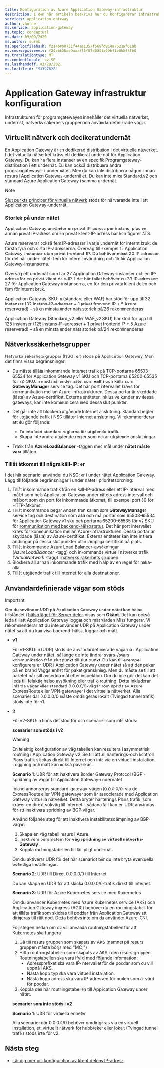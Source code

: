 ```yaml
---
title: Konfiguration av Azure Application Gateway-infrastruktur
description: I den här artikeln beskrivs hur du konfigurerar infrastrukturen för Azure Application Gateway.
services: application-gateway
author: vhorne
ms.service: application-gateway
ms.topic: conceptual
ms.date: 09/09/2020
ms.author: surmb
ms.openlocfilehash: f214b0b0751f44ea1357f569fd814a7621af61ab
ms.sourcegitcommit: f28ebb95ae9aaaff3f87d8388a09b41e0b3445b5
ms.translationtype: MT
ms.contentlocale: sv-SE
ms.lasthandoff: 03/29/2021
ms.locfileid: "93397628"
---
```

# <a name="application-gateway-infrastructure-configuration"></a>Application Gateway infrastruktur konfiguration

Infrastrukturen för programgatewayen innehåller det virtuella nätverket, undernät, nätverks säkerhets grupper och användardefinierade vägar.

## <a name="virtual-network-and-dedicated-subnet"></a>Virtuellt nätverk och dedikerat undernät

En Application Gateway är en dedikerad distribution i det virtuella nätverket. I det virtuella nätverket krävs ett dedikerat undernät för Application Gateway. Du kan ha flera instanser av en specifik Programgateway-distribution i ett undernät. Du kan också distribuera andra programgatewayer i under nätet. Men du kan inte distribuera någon annan resurs i Application Gateway-undernätet. Du kan inte mixa Standard_v2 och standard Azure Application Gateway i samma undernät.

> [!NOTE]
> [Slut punkts principer för virtuella nätverk](../virtual-network/virtual-network-service-endpoint-policies-overview.md) stöds för närvarande inte i ett Application Gateway-undernät.

### <a name="size-of-the-subnet"></a>Storlek på under nätet

Application Gateway använder en privat IP-adress per instans, plus en annan privat IP-adress om en privat klient-IP-adress har kon figurer ATS.

Azure reserverar också fem IP-adresser i varje undernät för internt bruk: de första fyra och sista IP-adresserna. Överväg till exempel 15 Application Gateway-instanser utan privat frontend-IP. Du behöver minst 20 IP-adresser för det här under nätet: fem för intern användning och 15 för Application Gateway-instanserna.

Överväg ett undernät som har 27 Application Gateway-instanser och en IP-adress för en privat klient dels-IP. I det här fallet behöver du 33 IP-adresser: 27 för Application Gateway-instanserna, en för den privata klient delen och fem för internt bruk.

Application Gateway-SKU: n (standard eller WAF) har stöd för upp till 32 instanser (32 instans-IP-adresser + 1 privat frontend IP + 5 Azure reserverad) – så en minsta under näts storlek på/26 rekommenderas

Application Gateway (Standard_v2 eller WAF_v2 SKU) har stöd för upp till 125 instanser (125 instans-IP-adresser + 1 privat frontend IP + 5 Azure reserverad) – så en minsta under näts storlek på/24 rekommenderas

## <a name="network-security-groups"></a>Nätverkssäkerhetsgrupper

Nätverks säkerhets grupper (NSG: er) stöds på Application Gateway. Men det finns vissa begränsningar:

- Du måste tillåta inkommande Internet trafik på TCP-portarna 65503-65534 för Application Gateway v1 SKU och TCP-portarna 65200-65535 för v2-SKU: n med mål under nätet som **valfri** och källa som **GatewayManager** service tag. Det här port intervallet krävs för kommunikation mellan Azure-infrastrukturen. Dessa portar är skyddade (låsta) av Azure-certifikat. Externa entiteter, inklusive kunder av dessa gateways, kan inte kommunicera med dessa slut punkter.

- Det går inte att blockera utgående Internet anslutning. Standard regler för utgående trafik i NSG tillåter Internet anslutning. Vi rekommenderar att du gör följande:

  - Ta inte bort standard reglerna för utgående trafik.
  - Skapa inte andra utgående regler som nekar utgående anslutningar.

- Trafik från **AzureLoadBalancer** -taggen med mål under **nätet måste vara** tillåten.

### <a name="allow-access-to-a-few-source-ips"></a>Tillåt åtkomst till några käll-IP: er

I det här scenariot använder du NSG: er i under nätet Application Gateway. Lägg till följande begränsningar i under nätet i prioritetsordning:

1. Tillåt inkommande trafik från en käll-IP-adress eller ett IP-intervall med målet som hela Application Gateway under nätets adress intervall och målport som din port för inkommande åtkomst, till exempel port 80 för HTTP-åtkomst.
2. Tillåt inkommande begär Anden från källan som **GatewayManager** service tag och destination som **alla** och mål portar som 65503-65534 för Application Gateway v1 sku och portarna 65200-65535 för v2 SKU för [kommunikation med backend-hälsostatus](./application-gateway-diagnostics.md). Det här port intervallet krävs för kommunikation mellan Azure-infrastrukturen. Dessa portar är skyddade (låsta) av Azure-certifikat. Externa entiteter kan inte initiera ändringar på dessa slut punkter utan lämpliga certifikat på plats.
3. Tillåt inkommande Azure Load Balancer-avsökningar (*AzureLoadBalancer* -tagg) och inkommande virtuell nätverks trafik (*VirtualNetwork* -tagg) i [nätverks säkerhets gruppen](../virtual-network/network-security-groups-overview.md).
4. Blockera all annan inkommande trafik med hjälp av en regel för neka-alla.
5. Tillåt utgående trafik till Internet för alla destinationer.

## <a name="supported-user-defined-routes"></a>Användardefinierade vägar som stöds 

> [!IMPORTANT]
> Om du använder UDR på Application Gateway under nätet kan hälso tillståndet i [hälso läget för Server delen](./application-gateway-diagnostics.md#back-end-health) visas som **Okänt**. Det kan också leda till att Application Gateway loggar och mät värden Miss fungerar. Vi rekommenderar att du inte använder UDR på Application Gateway under nätet så att du kan visa backend-hälsa, loggar och mått.

- **v1**

   För v1-SKU: n (UDR) stöds de användardefinierade vägarna i Application Gateway under nätet, så länge de inte ändrar svars-/svars kommunikation från slut punkt till slut punkt. Du kan till exempel konfigurera en UDR i Application Gateway under nätet så att den pekar på en brand Väggs enhet för paket granskning. Men du måste se till att paketet når sitt avsedda mål efter inspektion. Om du inte gör det kan det leda till felaktig hälso avsökning eller trafik-routning. Detta inkluderar inlärda vägar eller standard 0.0.0.0/0-vägar som sprids av Azure ExpressRoute eller VPN-gatewayer i det virtuella nätverket. Alla scenarier där 0.0.0.0/0 måste omdirigeras lokalt (Tvingad tunnel trafik) stöds inte för v1.

- **2**

   För v2-SKU: n finns det stöd för och scenarier som inte stöds:

   **scenarier som stöds i v2**
   > [!WARNING]
   > En felaktig konfiguration av väg tabellen kan resultera i asymmetrisk routning i Application Gateway v2. Se till att all hanterings-och kontroll Plans trafik skickas direkt till Internet och inte via en virtuell installation. Loggning och mått kan också påverkas.


  **Scenario 1**: UDR för att inaktivera Border Gateway Protocol (BGP)-spridning av vägar till Application Gateway-undernätet

   Ibland annonseras standard-gateway-vägen (0.0.0.0/0) via de ExpressRoute eller VPN-gatewayer som är associerade med Application Gateway virtuella nätverket. Detta bryter hanterings Plans trafik, som kräver en direkt sökväg till Internet. I sådana fall kan en UDR användas för att inaktivera spridning av BGP-vägar. 

   Använd följande steg för att inaktivera instabilitetsdämpning av BGP-vägar:

   1. Skapa en väg tabell resurs i Azure.
   2. Inaktivera parametern för **väg spridning av virtuell nätverks-Gateway** . 
   3. Koppla routningstabellen till lämpligt undernät. 

   Om du aktiverar UDR för det här scenariot bör du inte bryta eventuella befintliga inställningar.

  **Scenario 2**: UDR till Direct 0.0.0.0/0 till Internet

   Du kan skapa en UDR för att skicka 0.0.0.0/0-trafik direkt till Internet. 

  **Scenario 3**: UDR för Azure Kubernetes service med Kubernetes

  Om du använder Kubernetes med Azure Kubernetes service (AKS) och Application Gateway ingress (AGIC) behöver du en routningstabell för att tillåta trafik som skickas till poddar från Application Gateway att dirigeras till rätt nod. Detta behövs inte om du använder Azure-CNI. 

  Följ stegen nedan om du vill använda routningstabellen för att Kubernetes ska fungera:

  1. Gå till resurs gruppen som skapats av AKS (namnet på resurs gruppen måste börja med "MC_")
  2. Hitta routningstabellen som skapats av AKS i den resurs gruppen. Routningstabellen ska vara ifylld med följande information:
     - Adressprefixet ska vara IP-intervallet för de poddar som du vill uppnå i AKS. 
     - Nästa hopp typ ska vara virtuell installation. 
     - Nästa hopp adress ska vara IP-adressen för noden som är värd för poddar.
  3. Koppla den här routningstabellen till Application Gateway under nätet. 
    
  **scenarier som inte stöds i v2**

  **Scenario 1**: UDR för virtuella enheter

  Alla scenarier där 0.0.0.0/0 behöver omdirigeras via en virtuell installation, ett virtuellt nätverk för hubb/eker eller lokalt (Tvingad tunnel trafik) stöds inte för v2.

## <a name="next-steps"></a>Nästa steg

- [Lär dig mer om konfiguration av klient delens IP-adress](configuration-front-end-ip.md).